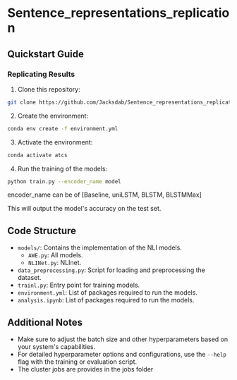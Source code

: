 # Sentence_representations_replication


## Quickstart Guide

### Replicating Results

1. Clone this repository:
```bash
git clone https://github.com/Jacksdab/Sentence_representations_replication.git
```
2. Create the environment:
```bash
conda env create -f environment.yml
```
3. Activate the environment:
```bash
conda activate atcs
```
4. Run the training of the models:
```bash
python train.py --encoder_name model
```
encoder_name can be of [Baseline, uniLSTM, BLSTM, BLSTMMax]


This will output the model's accuracy on the test set.

## Code Structure

- `models/`: Contains the implementation of the NLI models.
  - `AWE.py`: All models.
  - `NLINet.py`: NLInet. 
- `data_preprocessing.py`: Script for loading and preprocessing the dataset.
- `trainl.py`: Entry point for training models.
- `environment.yml`: List of packages required to run the models.
- `analysis.ipynb`: List of packages required to run the models.


## Additional Notes

- Make sure to adjust the batch size and other hyperparameters based on your system's capabilities.
- For detailed hyperparameter options and configurations, use the `--help` flag with the training or evaluation script.
- The cluster jobs are provides in the jobs folder



